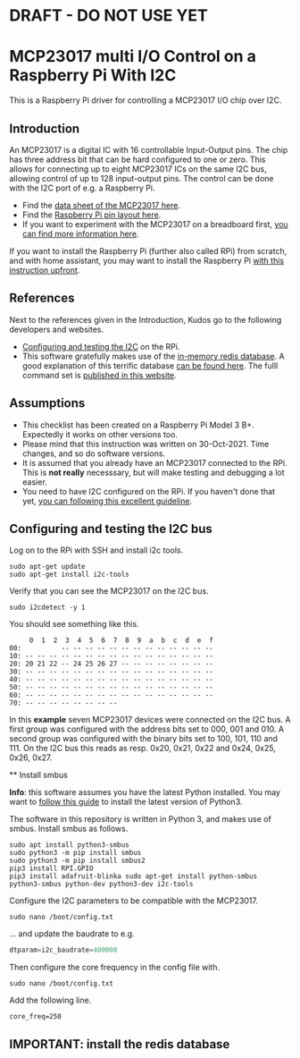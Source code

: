 # DRAFT - DO NOT USE YET

# MCP23017 multi I/O Control on a Raspberry Pi With I2C
This is a Raspberry Pi driver for controlling a MCP23017 I/O chip over I2C.

## Introduction

An MCP23017 is a digital IC with 16 controllable Input-Output pins. The chip has three address bit that can be hard configured to one or zero. This allows for connecting up to eight MCP23017 ICs on the same I2C bus, allowing control of up to 128 input-output pins. The control can be done with the I2C port of e.g. a Raspberry Pi.
* Find the [data sheet of the MCP23017 here](https://www.adafruit.com/product/732).
* Find the [Raspberry Pi pin layout here](https://pinout.xyz/).
* If you want to experiment with the MCP23017 on a breadboard first, [you can find more information here](https://www.raspberrypi-spy.co.uk/2013/07/how-to-use-a-mcp23017-i2c-port-expander-with-the-raspberry-pi-part-1/).

If you want to install the Raspberry Pi (further also called RPi) from scratch, and with home assistant, you may want to install the Raspberry Pi [with this instruction upfront](https://github.com/JurgenVanGorp/Home-Assistant-on-Raspberry-Pi-Native).

## References

Next to the references given in the Introduction, Kudos go to the following developers and websites. 
* [Configuring and testing the I2C](https://learn.adafruit.com/adafruits-raspberry-pi-lesson-4-gpio-setup/configuring-i2c) on the RPi.
* This software gratefully makes use of the [in-memory redis database](https://redis.io). A good explanation of this terrific database [can be found here](https://pythontic.com/database/redis/hash%20-%20add%20and%20remove%20elements). The fulll command set is [published in this website](https://redis-py.readthedocs.io/en/stable/).

## Assumptions

* This checklist has been created on a Raspberry Pi Model 3 B+. Expectedly it works on other versions too.
* Please mind that this instruction was written on 30-Oct-2021. Time changes, and so do software versions.
* It is assumed that you already have an MCP23017 connected to the RPi. This is **not really** necesssary, but will make testing and debugging a lot easier.
* You need to have I2C configured on the RPi. If you haven't done that yet, [you can following this excellent guideline](https://learn.adafruit.com/adafruits-raspberry-pi-lesson-4-gpio-setup/configuring-i2c).

## Configuring and testing the I2C bus

Log on to the RPi with SSH and install i2c tools.

```
sudo apt-get update
sudo apt-get install i2c-tools
```

Verify that you can see the MCP23017 on the I2C bus.

```
sudo i2cdetect -y 1
```

You should see something like this.  

```
     0  1  2  3  4  5  6  7  8  9  a  b  c  d  e  f
00:          -- -- -- -- -- -- -- -- -- -- -- -- --
10: -- -- -- -- -- -- -- -- -- -- -- -- -- -- -- --
20: 20 21 22 -- 24 25 26 27 -- -- -- -- -- -- -- --
30: -- -- -- -- -- -- -- -- -- -- -- -- -- -- -- --
40: -- -- -- -- -- -- -- -- -- -- -- -- -- -- -- --
50: -- -- -- -- -- -- -- -- -- -- -- -- -- -- -- --
60: -- -- -- -- -- -- -- -- -- -- -- -- -- -- -- --
70: -- -- -- -- -- -- -- --
```

In this **example** seven MCP23017 devices were connected on the I2C bus. A first group was configured with the address bits set to 000, 001 and 010. A second group was configured with the binary bits set to 100, 101, 110 and 111. On the I2C bus this reads as resp. 0x20, 0x21, 0x22 and 0x24, 0x25, 0x26, 0x27.

** Install smbus

**Info**: this software assumes you have the latest Python installed. You may want to [follow this guide](https://github.com/JurgenVanGorp/Home-Assistant-on-Raspberry-Pi-Native) to install the latest version of Python3.

The software in this repository is written in Python 3, and makes use of smbus. Install smbus as follows.

```
sudo apt install python3-smbus
sudo python3 -m pip install smbus
sudo python3 -m pip install smbus2
pip3 install RPI.GPIO
pip3 install adafruit-blinka sudo apt-get install python-smbus python3-smbus python-dev python3-dev i2c-tools
```

Configure the I2C parameters to be compatible with the MCP23017.

```
sudo nano /boot/config.txt
```

... and update the baudrate to e.g.

```python
dtparam=i2c_baudrate=400000
```

Then configure the core frequency in the config file with.

```
sudo nano /boot/config.txt
```

Add the following line.

```
core_freq=250
```

## IMPORTANT: install the redis database



```
```



```
```







